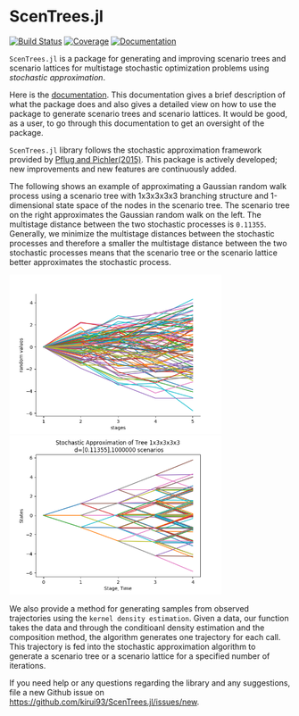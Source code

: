 # ScenTrees.jl

[![Build Status](https://travis-ci.com/kirui93/ScenTrees.jl.svg?branch=master)](https://travis-ci.com/kirui93/ScenTrees.jl)
[![Coverage](https://codecov.io/gh/kirui93/ScenTrees.jl/branch/master/graph/badge.svg)](https://codecov.io/gh/kirui93/ScenTrees.jl)
[![Documentation](https://img.shields.io/badge/dos-latest-blue.svg)](https://kirui93.github.io/ScenTrees.jl/latest/)

`ScenTrees.jl` is a package for generating and improving scenario trees and scenario lattices for multistage stochastic optimization problems using _stochastic approximation_. 

Here is the [documentation](https://kirui93.github.io/ScenTrees.jl/latest/). This documentation gives a brief description of what the package does and also gives a detailed view on how to use the package to generate scenario trees and scenario lattices. It would be good, as a user, to go through this documentation to get an oversight of the package.

`ScenTrees.jl` library follows the stochastic approximation framework provided by [Pflug and Pichler(2015)](https://doi.org/10.1007/s10589-015-9758-0). This package is actively developed; new improvements and new features are continuously added.

The following shows an example of approximating a Gaussian random walk process using a scenario tree with 1x3x3x3x3 branching structure and 1-dimensional state space of the nodes in the scenario tree. The scenario tree on the right approximates the Gaussian random walk on the left. The multistage distance between the two stochastic processes is `0.11355`. Generally, we minimize the multistage distances between the stochastic processes and therefore a smaller the multistage distance between the two stochastic processes means that the scenario tree or the scenario lattice better approximates the stochastic process.

<p float="center">
  <img src="docs/src/assets/100GaussianPaths.png" width="380" />
  <img src="docs/src/assets/exampleTree1.png" width="380" /> 
</p>

We also provide a method for generating samples from observed trajectories using the `kernel density estimation`. Given a data, our function takes the data and through the conditioanl density estimation and the composition method, the algorithm generates one trajectory for each call. This trajectory is fed into the stochastic approximation algorithm to generate a scenario tree or a scenario lattice for a specified number of iterations.

If you need help or any questions regarding the library and any suggestions, file a new Github issue on https://github.com/kirui93/ScenTrees.jl/issues/new. 
